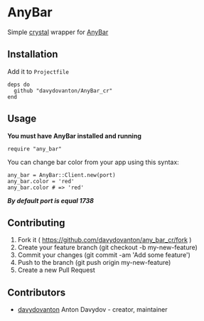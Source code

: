# AnyBar
Simple [crystal](http://crystal-lang.org) wrapper for [AnyBar](https://github.com/tonsky/AnyBar)

## Installation
Add it to `Projectfile`
``` crystal
deps do
  github "davydovanton/AnyBar_cr"
end
```

## Usage
**You must have AnyBar installed and running**

``` crystal
require "any_bar"
```

You can change bar color from your app using this syntax:

``` crystal
any_bar = AnyBar::Client.new(port)
any_bar.color = 'red'
any_bar.color # => 'red'
```

_**By default port is equal 1738**_

## Contributing

1. Fork it ( https://github.com/davydovanton/any_bar_cr/fork )
2. Create your feature branch (git checkout -b my-new-feature)
3. Commit your changes (git commit -am 'Add some feature')
4. Push to the branch (git push origin my-new-feature)
5. Create a new Pull Request

## Contributors

- [davydovanton](https://github.com/davydovanton) Anton Davydov - creator, maintainer

